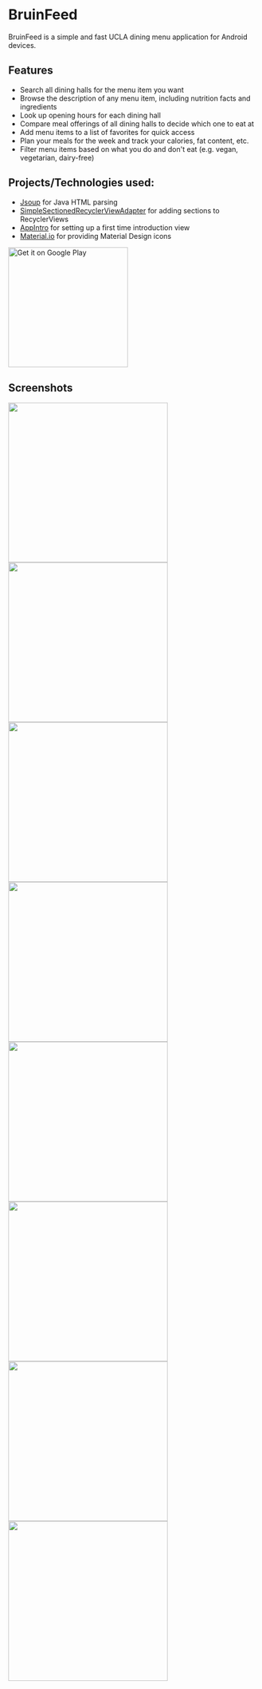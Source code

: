 # BruinFeed

BruinFeed is a simple and fast UCLA dining menu application for Android devices. 

## Features
* Search all dining halls for the menu item you want
* Browse the description of any menu item, including nutrition facts and ingredients
* Look up opening hours for each dining hall
* Compare meal offerings of all dining halls to decide which one to eat at
* Add menu items to a list of favorites for quick access
* Plan your meals for the week and track your calories, fat content, etc.
* Filter menu items based on what you do and don't eat (e.g. vegan, vegetarian, dairy-free)

## Projects/Technologies used:
* [Jsoup](https://jsoup.org/) for Java HTML parsing
* [SimpleSectionedRecyclerViewAdapter](https://gist.github.com/gabrielemariotti/4c189fb1124df4556058) for adding sections to RecyclerViews
* [AppIntro](https://github.com/apl-devs/AppIntro) for setting up a first time introduction view
* [Material.io](https://material.io/icons/) for providing Material Design icons


<a href='https://play.google.com/store/apps/details?id=com.knosseir.admin.bruinfeed&hl=en&pcampaignid=MKT-Other-global-all-co-prtnr-py-PartBadge-Mar2515-1'><img alt='Get it on Google Play' src='https://play.google.com/intl/en_us/badges/images/generic/en_badge_web_generic.png' width="240"/></a>


## Screenshots
<img src="https://imgur.com/iSlwyfa.jpg" width="320">
<img src="https://imgur.com/AK2JCms.jpg" width="320">
<img src="https://imgur.com/IYx9Ro1.jpg" width="320">
<img src="https://imgur.com/MwMeAaT.jpg" width="320">
<img src="https://imgur.com/N8qwoWN.jpg" width="320">
<img src="https://imgur.com/uhuhwT9.jpg" width="320">
<img src="https://imgur.com/mv3zTD1.jpg" width="320">
<img src="https://imgur.com/qnYMsBP.jpg" width="320">
